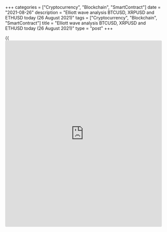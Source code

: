 +++
categories = ["Cryptocurrency", "Blockchain", "SmartContract"]
date = "2021-08-26"
description = "Elliott wave analysis BTCUSD, XRPUSD and ETHUSD today (26 August 2021)"
tags = ["Cryptocurrency", "Blockchain", "SmartContract"]
title = "Elliott wave analysis BTCUSD, XRPUSD and ETHUSD today (26 August 2021)"
type = "post"
+++

{{<iframe id="large-banner" src="https://www.bounty.group/#slide=27.0" width="100%" height="600" scrolling="no" style="border: 0px solid rgb(216, 221, 230); border-radius: 3px;">}}

2021-08-26

2021-08-26

Short-term forecast for BTCUSD, XRPUSD and ETHUSD 26.08.2021Roman Onegin

I welcome my readers!

I have prepared a short-term cryptocurrency forecast based on Elliott
wave analysis of Bitcoin, Ripple, and Ethereum. I offer entry signals to
trade each cryptocurrency.

The cryptocurrency pairs should soon finish bullish sub-waves. Let us
explore the market situation for each cryptocurrency in detail.

The article covers the following subjects:

##  **Elliott wave Bitcoin analysis**

The BTCUSD continues forming the final wave (С), which will conclude the
long-term corrective wave [B] of a larger degree. There must be forming
the final leg of the bullish impulse 5, with wave (5) of a smaller
degree developing inside. The Bitcoin price should go up to a level of
51900.00. It is relevant to buy.

### Trading plan for [BTCUSD][1] today:

Buy 48774.50, TP 51900.00

* * *

##  **Elliott wave Ripple analysis**

The hourly XRPUSD price chart displays the upward impulse wave C
composed of five sub-waves [1]-[2]-[3]-[4]-[5]. In early August, there
completed corrective wave [4], and there is forming the final wave [5].
The final leg of wave [5] is unfolding as an ending diagonal 1-2-3-4-5.
The first four parts of the diagonal must have completed, so the Ripple
price should be rising in wave 5 to a level of 1.402.

### Trading plan for [XRPUSD][2] **** today:

Buy 1.165, TP 1.402

* * *

##  **Elliott wave Ethereum analysis**

The ETHUSD market is forming the final wave [C] of the large corrective
wave B as a five wave impulse. The final fifth wave is developing in the
[C] wave. Wave (5) is composed of sub-waves 1-2-3-4-5. The corrective
down wave 4 must have completed, and the Ethereum price should be rising
in sub-wave 5 to a level of 3670.00.

### Trading plan for [ETHUSD][3] **** today:

Buy 3208.47, TP 3670.00

* * *

P.S. Did you like my article? Share it in social networks: it will be
the best “thank you" :)

Ask me questions and comment below. I’ll be glad to answer your
questions and give necessary explanations.

 **Useful links:**

  * I recommend trying to trade with a reliable broker [here][4]. The system allows you to trade by yourself or copy successful traders from all across the globe.
  * Use my promo-code BLOG for getting deposit bonus 50% on LiteForex platform. Just enter this code in the appropriate field while [depositing][5] your trading account.
  * Telegram chat for traders: <t.me/liteforexengchat>. We are sharing the signals and trading experience
  * Telegram channel with high-quality analytics, Forex reviews, training articles, and other useful things for traders <t.me/liteforex>

## Price chart of BTCUSD in real time mode

The content of this article reflects the author’s opinion and does not
necessarily reflect the official position of LiteForex. The material
published on this page is provided for informational purposes only and
should not be considered as the provision of investment advice for the
purposes of Directive 2004/39/EC.

Rate this article:

{{value}}

( {{count}} {{title}} )

   1. my.liteforex.com/trading/chart?symbol=BTCUSD
   2. my.liteforex.com/trading/chart?symbol=XRPUSD
   3. my.liteforex.com/trading/chart?symbol=ETHUSD
   4. my.liteforex.com/?category=analysts-opinions&slug=short-term-forecast-for-[BTC](https://www.playgroundfx.com/blog/who-is-the-creator-of-bitcoin/)usd-xrpusd-and-ethusd-26082021&openPopup=%2Fregistration%2Fpopup&utm_source=blog&utm_medium=article&utm_campaign=bonus
   5. my.liteforex.com/deposit/?category=analysts-opinions&slug=short-term-forecast-for-[BTC](https://www.playgroundfx.com/blog/who-is-the-creator-of-bitcoin/)usd-xrpusd-and-ethusd-26082021&promo_code=BLOG&utm_source=blog&utm_medium=article&utm_campaign=bonus